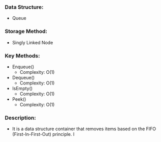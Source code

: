 ### Data Structure: 
+ Queue
### Storage Method: 
+ Singly Linked Node
### Key Methods:
+ Enqueue()  
	+ Complexity: O(1)
+ Dequeue()
	+ Complexity: O(1)
+ IsEmpty()
	+ Complexity: O(1)
+ Peek()
	+ Complexity: O(1)

### Description: 
+ It is a data structure container that 
removes items based on the FIFO 
(First-In-First-Out) principle.  I
